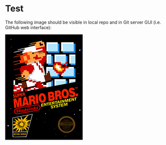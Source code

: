 # Test
The following image should be visible in local repo and in Git server GUI (i.e. GitHub web
interface):

![mario](./images/mario.png)
